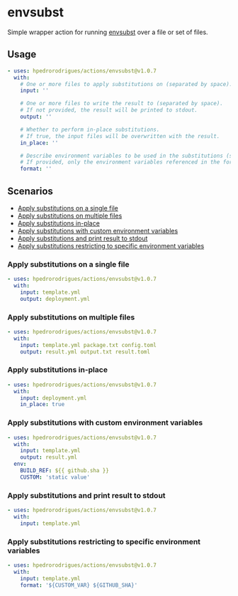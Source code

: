 # envsubst

Simple wrapper action for running [envsubst] over a file or set of files.

## Usage

```yaml
- uses: hpedrorodrigues/actions/envsubst@v1.0.7
  with:
    # One or more files to apply substitutions on (separated by space).
    input: ''

    # One or more files to write the result to (separated by space).
    # If not provided, the result will be printed to stdout.
    output: ''

    # Whether to perform in-place substitutions.
    # If true, the input files will be overwritten with the result.
    in_place: ''

    # Describe environment variables to be used in the substitutions (separated by space).
    # If provided, only the environment variables referenced in the format will be substituted.
    format: ''
```

## Scenarios

- [Apply substitutions on a single file](#apply-substitutions-on-a-single-file)
- [Apply substitutions on multiple files](#apply-substitutions-on-multiple-files)
- [Apply substitutions in-place](#apply-substitutions-in-place)
- [Apply substitutions with custom environment variables](#apply-substitutions-with-custom-environment-variables)
- [Apply substitutions and print result to stdout](#apply-substitutions-and-print-result-to-stdout)
- [Apply substitutions restricting to specific environment variables](#apply-substitutions-restricting-to-specific-environment-variables)

### Apply substitutions on a single file

```yaml
- uses: hpedrorodrigues/actions/envsubst@v1.0.7
  with:
    input: template.yml
    output: deployment.yml
```

### Apply substitutions on multiple files

```yaml
- uses: hpedrorodrigues/actions/envsubst@v1.0.7
  with:
    input: template.yml package.txt config.toml
    output: result.yml output.txt result.toml
```

### Apply substitutions in-place

```yaml
- uses: hpedrorodrigues/actions/envsubst@v1.0.7
  with:
    input: deployment.yml
    in_place: true
```

### Apply substitutions with custom environment variables

```yaml
- uses: hpedrorodrigues/actions/envsubst@v1.0.7
  with:
    input: template.yml
    output: result.yml
  env:
    BUILD_REF: ${{ github.sha }}
    CUSTOM: 'static value'
```

### Apply substitutions and print result to stdout

```yaml
- uses: hpedrorodrigues/actions/envsubst@v1.0.7
  with:
    input: template.yml
```

### Apply substitutions restricting to specific environment variables

```yaml
- uses: hpedrorodrigues/actions/envsubst@v1.0.7
  with:
    input: template.yml
    format: '${CUSTOM_VAR} ${GITHUB_SHA}'
```

[envsubst]: https://www.gnu.org/software/gettext/manual/html_node/envsubst-Invocation.html
